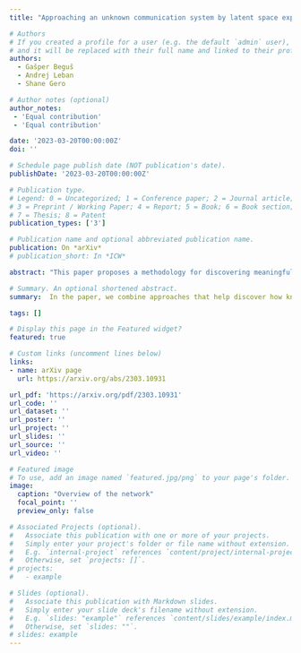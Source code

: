 ```yaml
---
title: "Approaching an unknown communication system by latent space exploration and causal inference"

# Authors
# If you created a profile for a user (e.g. the default `admin` user), write the username (folder name) here
# and it will be replaced with their full name and linked to their profile.
authors:
  - Gašper Beguš
  - Andrej Leban
  - Shane Gero

# Author notes (optional)
author_notes:
 - 'Equal contribution'
 - 'Equal contribution'

date: '2023-03-20T00:00:00Z'
doi: ''

# Schedule page publish date (NOT publication's date).
publishDate: '2023-03-20T00:00:00Z'

# Publication type.
# Legend: 0 = Uncategorized; 1 = Conference paper; 2 = Journal article;
# 3 = Preprint / Working Paper; 4 = Report; 5 = Book; 6 = Book section;
# 7 = Thesis; 8 = Patent
publication_types: ['3']

# Publication name and optional abbreviated publication name.
publication: On *arXiv*
# publication_short: In *ICW*

abstract: "This paper proposes a methodology for discovering meaningful properties in data by exploring the latent space of unsupervised deep generative models. We combine manipulation of individual latent variables to extreme values outside the training range with methods inspired by causal inference into an approach we call causal disentanglement with extreme values (CDEV) and show that this approach yields insights for model interpretability. Using this technique, we can infer what properties of unknown data the model encodes as meaningful. We apply the methodology to test what is meaningful in the communication system of sperm whales, one of the most intriguing and understudied animal communication systems. We train a network that has been shown to learn meaningful representations of speech and test whether we can leverage such unsupervised learning to decipher the properties of another vocal communication system for which we have no ground truth. The proposed technique suggests that sperm whales encode information using the number of clicks in a sequence, the regularity of their timing, and audio properties such as the spectral mean and the acoustic regularity of the sequences. Some of these findings are consistent with existing hypotheses, while others are proposed for the first time. We also argue that our models uncover rules that govern the structure of communication units in the sperm whale communication system and apply them while generating innovative data not shown during training. This paper suggests that an interpretation of the outputs of deep neural networks with causal methodology can be a viable strategy for approaching data about which little is known and presents another case of how deep learning can limit the hypothesis space. Finally, the proposed approach combining latent space manipulation and causal inference can be extended to other architectures and arbitrary datasets."

# Summary. An optional shortened abstract.
summary:  In the paper, we combine approaches that help discover how known properties of human language are learned by generative models when trained on labeled speech audio data with methodology inspired by causal inference and apply it to the communication system of sperm whales, for which we do not have any such ground truth. With this, we can propose what components of their communication might serve as the carriers of meaning, not only giving credence to existing theories but also suggesting additional ways the whales might encode information.

tags: []

# Display this page in the Featured widget?
featured: true

# Custom links (uncomment lines below)
links:
- name: arXiv page
  url: https://arxiv.org/abs/2303.10931

url_pdf: 'https://arxiv.org/pdf/2303.10931'
url_code: ''
url_dataset: ''
url_poster: ''
url_project: ''
url_slides: ''
url_source: ''
url_video: ''

# Featured image
# To use, add an image named `featured.jpg/png` to your page's folder.
image:
  caption: "Overview of the network"
  focal_point: ''
  preview_only: false

# Associated Projects (optional).
#   Associate this publication with one or more of your projects.
#   Simply enter your project's folder or file name without extension.
#   E.g. `internal-project` references `content/project/internal-project/index.md`.
#   Otherwise, set `projects: []`.
# projects:
#   - example

# Slides (optional).
#   Associate this publication with Markdown slides.
#   Simply enter your slide deck's filename without extension.
#   E.g. `slides: "example"` references `content/slides/example/index.md`.
#   Otherwise, set `slides: ""`.
# slides: example
---
```

